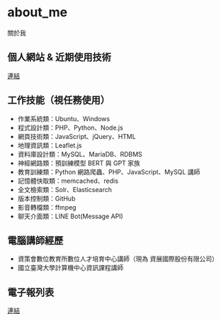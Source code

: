 # about_me
關於我

## 個人網站 & 近期使用技術
[連結](https://darreninfo.cc/)

## 工作技能（視任務使用）
- 作業系統類：Ubuntu、Windows
- 程式設計類：PHP、Python、Node.js
- 網頁技術類：JavaScript、jQuery、HTML
- 地理資訊類：Leaflet.js
- 資料庫設計類：MySQL、MariaDB、RDBMS
- 神經網路類：預訓練模型 BERT 與 GPT 家族
- 教育訓練類：Python 網路爬蟲、PHP、JavaScript、MySQL 講師
- 記憶體快取類：memcached、redis
- 全文檢索類：Solr、Elasticsearch
- 版本控制類：GitHub
- 影音轉檔類：ffmpeg
- 聊天介面類：LINE Bot(Message API)

## 電腦講師經歷
- 資策會數位教育所數位人才培育中心講師（現為 資展國際股份有限公司）
- 國立臺灣大學計算機中心資訊課程講師

## 電子報列表
[連結](https://github.com/telunyang/telunyang/blob/main/NEWSLETTERS.md)
